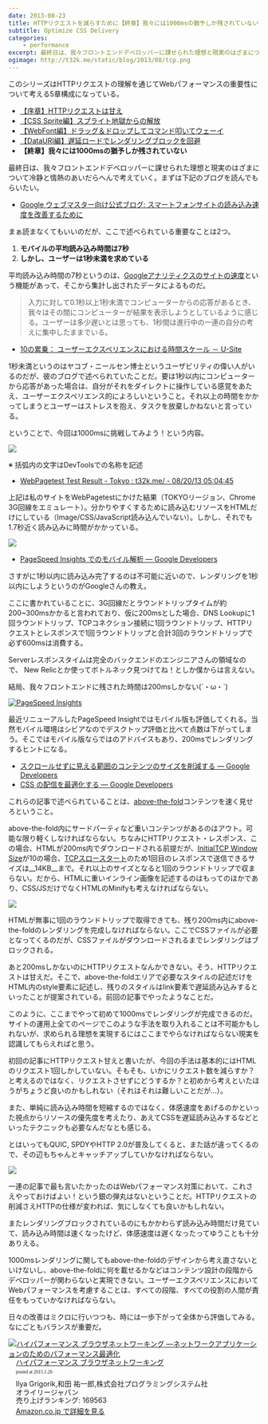 ```yaml
---
date: 2013-08-23
title: HTTPリクエストを減らすために【終章】我々には1000msの猶予しか残されていない
subtitle: Optimize CSS Delivery
categories: 
    - performance
excerpt: 最終日は、我々フロントエンドデベロッパーに課せられた理想と現実のはざまについて冷静と情熱のあいだらへんで考えていきます。まずは下記のブログを読んでくださいませ。
ogimage: http://t32k.me/static/blog/2013/08/tcp.png
---
```


このシリーズはHTTPリクエストの理解を通じてWebパフォーマンスの重要性について考える5章構成になっている。

+ [【序章】HTTPリクエストは甘え](/mol/log/reduce-http-requests-overview/)
+ [【CSS Sprite編】スプライト地獄からの解放](/mol/log/reduce-http-requests-css-sprite/)
+ [【WebFont編】ドラッグ＆ドロップしてコマンド叩いてウェーイ](/mol/log/reduce-http-requests-webfont/)
+ [【DataURI編】遅延ロードでレンダリングブロックを回避](/mol/log/reduce-http-requests-datauri/)
+ __【終章】我々には1000msの猶予しか残されていない__


最終日は、我々フロントエンドデベロッパーに課せられた理想と現実のはざまについて冷静と情熱のあいだらへんで考えていく。まずは下記のブログを読んでもらいたい。

+ [Google ウェブマスター向け公式ブログ: スマートフォンサイトの読み込み速度を改善するために](http://googlewebmastercentral-ja.blogspot.jp/2013/08/making-smartphone-sites-load-fast.html)

まぁ読まなくてもいいのだが、ここで述べられている重要なことは2つ。

1. __モバイルの平均読み込み時間は7秒__
2. __しかし、ユーザーは1秒未満を求めている__

平均読み込み時間の7秒というのは、[Googleアナリティクスのサイトの速度](/mol/log/no-more-stopwatch/)という機能があって、そこから集計し出されたデータによるものだ。

> 入力に対して0.1秒以上1秒未満でコンピューターからの応答があるとき、我々はその間にコンピューターが結果を表示しようとしているように感じる。ユーザーは多少遅いとは思っても、1秒間は進行中の一連の自分の考えに集中したままでいる。

+ [10の累乗： ユーザーエクスペリエンスにおける時間スケール － U-Site](http://www.usability.gr.jp/alertbox/20091005_timeframes.html)

1秒未満というのはヤコブ・ニールセン博士というユーザビリティの偉い人がいるのだが、彼のブログで述べられていたことだ。要は1秒以内にコンピューターから応答があった場合は、自分がそれをダイレクトに操作している感覚をあたえ、ユーザーエクスペリエンス的によろしいということ。それ以上の時間をかかってしまうとユーザーはストレスを抱え、タスクを放棄しかねないと言っている。

ということで、今回は1000msに挑戦してみよう！という内容。

![](http://t32k.me/static/blog/2013/08/life.png)

※ 括弧内の文字はDevToolsでの名称を記述

+ [WebPagetest Test Result - Tokyo : t32k.me/ - 08/20/13 05:04:45](http://www.webpagetest.org/result/130820_P5_K2H/)

上記は私のサイトをWebPagetestにかけた結果（TOKYOリージョン、Chrome 3G回線をエミュレート）。分かりやすくするために読み込むリソースをHTMLだけにしている（Image/CSS/JavaScript読み込んでいない）。しかし、それでも1.7秒近く読み込みに時間がかかっている。

![](http://t32k.me/static/blog/2013/08/1stimeline.png)

+ [PageSpeed Insights でのモバイル解析 — Google Developers](https://developers.google.com/speed/docs/insights/mobile)

さすがに1秒以内に読み込み完了するのは不可能に近いので、レンダリングを1秒以内にしようというのがGoogleさんの教え。

ここに書かれていることに、3G回線だとラウンドトリップタイムが約200~300msかかると言われており、仮に200msとした場合、DNS Lookupに1回ラウンドトリップ、TCPコネクション接続に1回ラウンドトリップ、HTTPリクエストとレスポンスで1回ラウンドトリップと合計3回のラウンドトリップで必ず600msは消費する。

Serverレスポンスタイムは完全のバックエンドのエンジニアさんの領域なので、 New Relicとか使ってボトルネック見つけてね！としか僕からは言えない。

結局、我々フロントエンドに残された時間は200msしかない(´・ω・`)

[![PageSpeed Insights](http://t32k.me/static/blog/2013/08/ps.png)](https://developers.google.com/speed/pagespeed/insights/)

最近リニューアルしたPageSpeed Insightではモバイル版も評価してくれる。当然モバイル環境はシビアなのでデスクトップ評価と比べて点数は下がってしまう。そこではモバイル版ならではのアドバイスもあり、200msでレンダリングするヒントになる。

+ [スクロールせずに見える範囲のコンテンツのサイズを削減する — Google Developers](https://developers.google.com/speed/docs/insights/PrioritizeVisibleContent)
+ [CSS の配信を最適化する — Google Developers](https://developers.google.com/speed/docs/insights/OptimizeCSSDelivery)

これらの記事で述べられていることは、[above-the-fold](https://www.suzukikenichi.com/blog/above-the-fold%E3%81%A8%E3%81%AF/)コンテンツを速く見せろということ。

above-the-fold内にサードパーティなど重いコンテンツがあるのはアウト。可能な限り軽くしなければならない。ちなみにHTTPリクエスト・レスポンス、この場合、HTMLが200ms内でダウンロードされる前提だが、[InitialTCP Window Size](http://yougo.ascii.jp/caltar/%E3%82%A6%E3%82%A3%E3%83%B3%E3%83%89%E3%82%A6%E3%82%B5%E3%82%A4%E3%82%BA)が10の場合、[TCPスロースタート](http://yougo.ascii.jp/caltar/%E3%82%B9%E3%83%AD%E3%83%BC%E3%82%B9%E3%82%BF%E3%83%BC%E3%83%88)のため1回目のレスポンスで送信できるサイズは__14KB__まで。それ以上のサイズとなると1回のラウンドトリップで収まらない。だから、HTMLに重いインライン画像を記述するのはもってのほかであり、CSS/JSだけでなくHTMLのMinifyも考えなければならない。

![](http://t32k.me/static/blog/2013/08/tcp.png)

HTMLが無事に1回のラウンドトリップで取得できても、残り200ms内にabove-the-foldのレンダリングを完成しなければならない。ここでCSSファイルが必要となってくるのだが、CSSファイルがダウンロードされるまでレンダリングはブロックされる。

あと200msしかないのにHTTPリクエストなんかできない。そう、HTTPリクエストは甘えだ。そこで、above-the-foldエリアで必要なスタイルの記述だけをHTML内のstyle要素に記述し、残りのスタイルはlink要素で遅延読み込みするといったことが提案されている。前回の記事でやったようなことだ。

このように、ここまでやって初めて1000msでレンダリングが完成できるのだ。サイトの運用上全てのページでこのような手法を取り入れることは不可能かもしれないが、求められる理想を実現するにはここまでやらなければならない現実を認識してもらえればと思う。

初回の記事にHTTPリクエスト甘えと書いたが、今回の手法は基本的にはHTMLのリクエスト1回しかしていない。そもそも、いかにリクエスト数を減らすか？と考えるのではなく、リクエストさせずにどうするか？と初めから考えといたほうがちょうど良いのかもしれない（それはそれは難しいことだが…）。

また、単純に読み込み時間を短縮するのではなく、体感速度をあげるのかといった視点からリソースの優先度を考えたり、あえてCSSを遅延読み込みするなどといったテクニックも必要なんだなとも感じる。

とはいってもQUIC, SPDYやHTTP 2.0が普及してくると、また話が違ってくるので、その辺もちゃんとキャッチアップしていかなければならない。

![](http://t32k.me/static/blog/2013/08/concept_2.jpg)

一連の記事で最も言いたかったのはWebパフォーマンス対策において、これさえやっておけばよい！という銀の弾丸はないということだ。HTTPリクエストの削減さえHTTPの仕様が変われば、気にしなくても良いかもしれない。

またレンダリングブロックされているのにもかかわらず読み込み時間だけ見ていて、読み込み時間は速くなったけど、体感速度は遅くなったってゆうことも十分ありえる。

1000msレンダリングに関してもabove-the-foldのデザインから考え直さないといけないし、above-the-foldに何を載せるかなどはコンテンツ設計の段階からデベロッパーが関わらないと実現できない。ユーザーエクスペリエンスにおいてWebパフォーマンスを考慮することは、すべての段階、すべての役割の人間が責任をもっていかなければならない。

日々の改善はミクロに行いつつも、時には一歩下がって全体から評価してみる。なにごともバランスが重要だ。


<div class="azlink-box"><div class="azlink-image" style="float:left"><a href="http://www.amazon.co.jp/exec/obidos/ASIN/4873116767/warikiru-22/" name="azlinklink" target="_blank"><img src="http://ecx.images-amazon.com/images/I/51x2sA8N%2BTL._SL160_.jpg" alt="ハイパフォーマンス ブラウザネットワーキング ―ネットワークアプリケーションのためのパフォーマンス最適化" style="border:none" /></a></div><div class="azlink-info" style="float:left;margin-left:15px;line-height:120%"><div class="azlink-name" style="margin-bottom:10px;line-height:120%"><a href="http://www.amazon.co.jp/exec/obidos/ASIN/4873116767/warikiru-22/" name="azlinklink" target="_blank">ハイパフォーマンス ブラウザネットワーキング</a><div class="azlink-powered-date" style="font-size:7pt;margin-top:5px;font-family:verdana;line-height:120%">posted at 2015.1.26</div></div><div class="azlink-detail">Ilya Grigorik,和田 祐一郎,株式会社プログラミングシステム社<br />オライリージャパン<br />売り上げランキング: 169563<br /></div><div class="azlink-link" style="margin-top:5px"><a href="http://www.amazon.co.jp/exec/obidos/ASIN/4873116767/warikiru-22/" target="_blank">Amazon.co.jp で詳細を見る</a></div></div><div class="azlink-footer" style="clear:left"></div></div>




